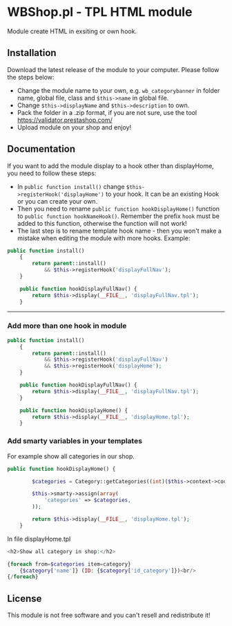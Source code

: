 # WBShop.pl - TPL HTML module
Module create HTML in exsiting or own hook. 


## Installation

Download the latest release of the module to your computer.
Please follow the steps below:

- Change the module name to your own, e.g. `wb_categorybanner` in folder name, global file, class and `$this->name` in global file.
- Change `$this->displayName` and `$this->description` to own. 
- Pack the folder in a .zip format, if you are not sure, use the tool https://validator.prestashop.com/
- Upload module on your shop and enjoy!
## Documentation

If you want to add the module display to a hook other than displayHome, you need to follow these steps:

- In `public function install()` change `$this->registerHook('displayHome')` to your hook. It can be an existing Hook or you can create your own.
- Then you need to rename `public function hookDisplayHome()` function to `public function hookNameHook()`. Remember the prefix `hook` must be added to this function, otherwise the function will not work!
- The last step is to rename template hook name - then you won't make a mistake when editing the module with more hooks.
Example:
```php
public function install()
    {
        return parent::install()
            && $this->registerHook('displayFullNav');
    }
```

```php
    public function hookDisplayFullNav() {
        return $this->display(__FILE__, 'displayFullNav.tpl');
    }
```

***
### Add more than one hook in module

```php
public function install()
    {
        return parent::install()
            && $this->registerHook('displayFullNav')
            && $this->registerHook('displayHome');
    }
```

```php
    public function hookDisplayFullNav() {
        return $this->display(__FILE__, 'displayFullNav.tpl');
    }

    public function hookDisplayHome() {
        return $this->display(__FILE__, 'displayHome.tpl');
    }
```

### Add smarty variables in your templates

For example show all categories in our shop.

```php
public function hookDisplayHome() {

        $categories = Category::getCategories((int)($this->context->cookie->id_lang), true, false);

        $this->smarty->assign(array(
            'categories' => $categories,
        ));

        return $this->display(__FILE__, 'displayHome.tpl');
    }
```

In file displayHome.tpl

```php
<h2>Show all category in shop:</h2>

{foreach from=$categories item=category}
    {$category['name']} (ID: {$category['id_category']})<br/>
{/foreach}
```

## License

This module is not free software and you can't resell and redistribute it!

